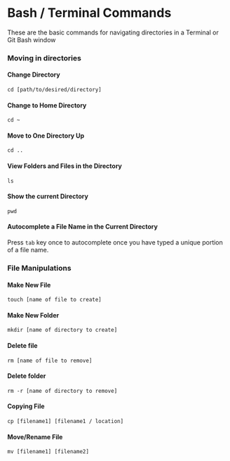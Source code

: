 # Bash / Terminal Commands

These are the basic commands for navigating directories in a Terminal or Git Bash window

### Moving in directories

#### Change Directory

`cd [path/to/desired/directory]`

#### Change to Home Directory

`cd ~`

#### Move to One Directory Up

`cd ..`


#### View Folders and Files in the Directory

`ls`

#### Show the current Directory

`pwd`

#### Autocomplete a File Name in the Current Directory

Press `tab` key once to autocomplete once you have typed a unique portion of a file name. 

### File Manipulations

#### Make New File

`touch [name of file to create]`

#### Make New Folder

`mkdir [name of directory to create]`

#### Delete file

`rm [name of file to remove]`

#### Delete folder

`rm -r [name of directory to remove]`

#### Copying File

`cp [filename1] [filename1 / location]`

#### Move/Rename File

`mv [filename1] [filename2]`